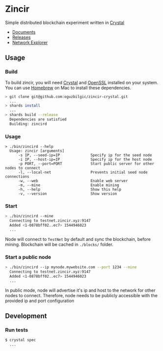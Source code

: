 # Zincir

Simple distributed blockchain experiment written in [Crystal](https://crystal-lang.org)

 - [Documents](http://docs.zincir.xyz)
 - [Releases](https://github.com/oguzbilgic/zincir-crystal/releases)
 - [Network Explorer](http://explorer.zincir.xyz)

## Usage

### Build

To build zincir, you will need [Crystal](https://crystal-lang.org/) and
[OpenSSL](https://www.openssl.org/) installed on your system. You can use
[Homebrew](https://brew.sh/) on Mac to install these dependencies.

```bash
> git clone git@github.com:oguzbilgic/zincir-crystal.git
  ...
> shards install
  ...
> shards build --release
  Dependencies are satisfied
  Building: zincird
```

### Usage

```shell
> ./bin/zincird --help
  Usage: zincir [arguments]
      -s IP, --seed-ip=IP              Specify ip for the seed node
      -i IP, --host-ip=IP              Specify ip for the host node
      -p PORT, --port=PORT             Start public server for other nodes to connect
      -l, --local-net                  Prevents initial seed node connections
      -w, --web                        Enable web server
      -m, --mine                       Enable mining
      -h, --help                       Show this help
      -v, --version                    Show version
```

### Start

```bash
> ./bin/zincird --mine
  Connecting to testnet.zincir.xyz:9147
  Added <1-0878bff02..ec7> 1544946023
  ...
```

Node will connect to `TestNet` by default and sync the blockchain, before mining.
Blockchain will be cached in `./blocks/` folder.

### Start a public node

```bash
> ./bin/zincird --ip mynode.mywebsite.com --port 1234 --mine
  Connecting to testnet.zincir.xyz:9147
  Added <1-0878bff02..ec7> 1544946023
  ...
```

In public mode, node will advertise it's ip and host to the network for other
nodes to connect. Therefore, node needs to be publicly accessible with the
provided ip and port configuration

## Development

### Run tests

```bash
$ crystal spec
  ...
```
